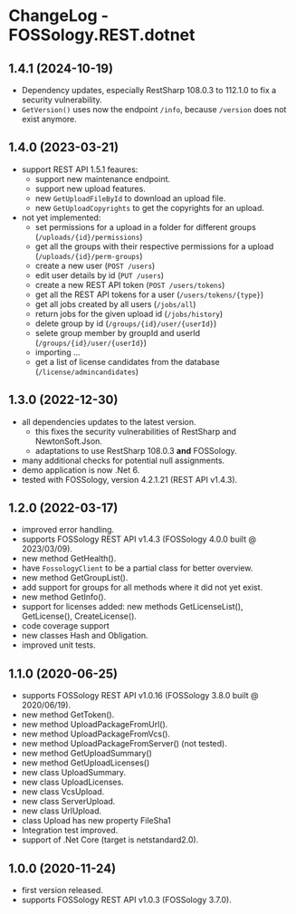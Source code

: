 # ChangeLog - FOSSology.REST.dotnet

## 1.4.1 (2024-10-19)

* Dependency updates, especially RestSharp 108.0.3 to 112.1.0 to fix a security vulnerability.
* `GetVersion()` uses now the endpoint `/info`, because `/version` does not exist anymore.

## 1.4.0 (2023-03-21)

* support REST API 1.5.1 feaures:
    * support new maintenance endpoint.
    * support new upload features.
    * new `GetUploadFileById` to download an upload file.
    * new `GetUploadCopyrights` to get the copyrights for an upload.
* not yet implemented:
    * set permissions for a upload in a folder for different groups (`/uploads/{id}/permissions`)
    * get all the groups with their respective permissions for a upload (`/uploads/{id}/perm-groups`)
    * create a new user (`POST /users`)
    * edit user details by id (`PUT /users`)
    * create a new REST API token (`POST /users/tokens`)
    * get all the REST API tokens for a user (`/users/tokens/{type}`)
    * get all jobs created by all users (`/jobs/all`)
    * return jobs for the given upload id (`/jobs/history`)
    * delete group by id (`/groups/{id}/user/{userId}`)
    * selete group member by groupId and userId (`/groups/{id}/user/{userId}`)
    * importing ...
    * get a list of license candidates from the database (`/license/admincandidates`)

## 1.3.0 (2022-12-30)

* all dependencies updates to the latest version.
  * this fixes the security vulnerabilities of RestSharp and NewtonSoft.Json.
  * adaptations to use RestSharp 108.0.3 **and** FOSSology.
* many additional checks for potential null assignments.
* demo application is now .Net 6.
* tested with FOSSology, version 4.2.1.21 (REST API v1.4.3).

## 1.2.0 (2022-03-17)

* improved error handling.
* supports FOSSology REST API v1.4.3 (FOSSology 4.0.0 built @ 2023/03/09).
* new method GetHealth().
* have `FossologyClient` to be a partial class for better overview.
* new method GetGroupList().
* add support for groups for all methods where it did not yet exist.
* new method GetInfo().
* support for licenses added: new methods GetLicenseList(), GetLicense(), CreateLicense().
* code coverage support
* new classes Hash and Obligation.
* improved unit tests.

## 1.1.0 (2020-06-25)

* supports FOSSology REST API v1.0.16 (FOSSology 3.8.0 built @ 2020/06/19).
* new method GetToken().
* new method UploadPackageFromUrl().
* new method UploadPackageFromVcs().
* new method UploadPackageFromServer() (not tested).
* new method GetUploadSummary()
* new method GetUploadLicenses()
* new class UploadSummary.
* new class UploadLicenses.
* new class VcsUpload.
* new class ServerUpload.
* new class UrlUpload.
* class Upload has new property FileSha1
* Integration test improved.
* support of .Net Core (target is netstandard2.0).
    

## 1.0.0 (2020-11-24)

* first version released.
* supports FOSSology REST API v1.0.3 (FOSSology 3.7.0).